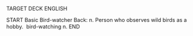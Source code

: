 TARGET DECK
ENGLISH

START
Basic
Bird-watcher
Back: n. Person who observes wild birds as a hobby.  bird-watching n.
END
